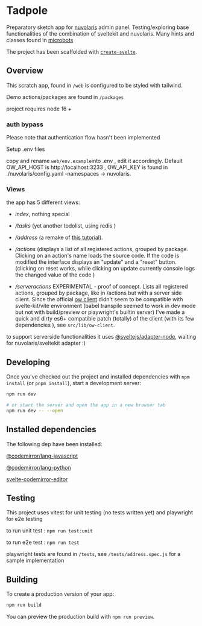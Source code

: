 # Tadpole

Preparatory sketch app for [nuvolaris](https://www.nuvolaris.io/) admin panel. Testing/exploring base functionalities of the combination of sveltekit and nuvolaris. Many hints and classes found in [microbots](https://github.com/nuvolaris/microbots)

The project has been scaffolded with [`create-svelte`](https://github.com/sveltejs/kit/tree/master/packages/create-svelte).

## Overview

This scratch app, found in `/web` is configured to be styled with tailwind. 

Demo actions/packages are found in `/packages`

project requires node 16 + 


### auth bypass

Please note that authentication flow hasn't been implemented

Setup .env  files

copy and rename `web/env.example`into 
.env , edit it accordingly. Default OW_API_HOST is http://localhost:3233 , OW_API_KEY is found in ./nuvolaris/config.yaml -namespaces -> nuvolaris.


### Views

the app has 5 different views: 

- *index*, nothing special
- */tasks* (yet another todolist, using redis )
- */address* (a remake of [this tutorial](https://www.youtube.com/watch?v=pOdhx_vxxPI&t=43s&ab_channel=Nuvolaris)). 
- */actions* (displays a list of all registered actions, grouped by package.
    Clicking on an action's name loads the source code. 
    If the code is modified the interface displays an "update" and a "reset" button. (clicking on reset works, while clicking on update currently console logs the changed value of the code )  

- */serveractions*
    EXPERIMENTAL - proof of concept.
    Lists all registered actions, grouped by package, like in /actions but with a server side client. Since the official [ow client](https://github.com/apache/openwhisk-client-js/tree/master/lib) didn't seem to be compatible with svelte-kit/vite environment (babel transpile seemed to work in dev mode but not with build/preview or playwright's builtin server)  I've made a quick and dirty es6+ compatible patch (totally) of the client (with its few dependencies ), see `src/lib/ow-client`. 
    

to support serverside functionalities it uses [@sveltejs/adapter-node](https://www.npmjs.com/package/@sveltejs/adapter-node), waiting for nuvolaris/sveltekit adapter :)


## Developing

Once you've checked out the project and installed dependencies with `npm install` (or `pnpm install`), start a development server:

```bash
npm run dev

# or start the server and open the app in a new browser tab
npm run dev -- --open
```

## Installed dependencies

The following dep have been installed: 

[@codemirror/lang-javascript](https://github.com/codemirror/lang-javascript)

[@codemirror/lang-python](https://github.com/codemirror/lang-python)

[svelte-codemirror-editor](https://github.com/touchifyapp/svelte-codemirror-editor)




## Testing

This project uses vitest for unit testing (no tests written yet) and playwright for e2e testing

to run unit test : `npm run test:unit`

to run e2e test : `npm run test` 

playwright tests are found in `/tests`, see `/tests/address.spec.js` for a sample implementation


## Building

To create a production version of your app:

```bash
npm run build
```

You can preview the production build with `npm run preview`.






